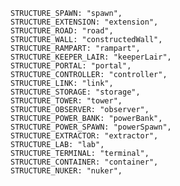     STRUCTURE_SPAWN: "spawn",
    STRUCTURE_EXTENSION: "extension",
    STRUCTURE_ROAD: "road",
    STRUCTURE_WALL: "constructedWall",
    STRUCTURE_RAMPART: "rampart",
    STRUCTURE_KEEPER_LAIR: "keeperLair",
    STRUCTURE_PORTAL: "portal",
    STRUCTURE_CONTROLLER: "controller",
    STRUCTURE_LINK: "link",
    STRUCTURE_STORAGE: "storage",
    STRUCTURE_TOWER: "tower",
    STRUCTURE_OBSERVER: "observer",
    STRUCTURE_POWER_BANK: "powerBank",
    STRUCTURE_POWER_SPAWN: "powerSpawn",
    STRUCTURE_EXTRACTOR: "extractor",
    STRUCTURE_LAB: "lab",
    STRUCTURE_TERMINAL: "terminal",
    STRUCTURE_CONTAINER: "container",
    STRUCTURE_NUKER: "nuker",